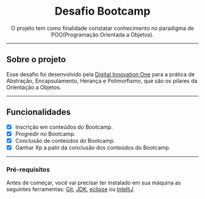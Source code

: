 <h1 align="center">Desafio Bootcamp</h1>
<p align="center"> O projeto tem como finalidade constatar conhecimento no paradigma de POO(Programação Orientada a Objetos).</p>

---
##  Sobre o projeto
<p>Esse desafio foi desenvolvido pela <a href="https://web.digitalinnovation.one/">Digital Innovation One</a> para a prática de Abstração, Encapsulamento, Herança e Polimorfismo, que são os pilares da Orientação a Objetos.
</p>

---

## Funcionalidades
- [x] Inscrição em conteúdos do Bootcamp.
- [x] Progredir no Bootcamp.
- [x] Conclusão de conteúdos do Bootcamp.
- [x] Ganhar Xp a patir da conclusão dos conteúdos do Bootcamp.

---
### Pré-requisitos
Antes de começar, você vai precisar ter instalado em sua máquina as seguintes ferramentas:
[Git](https://git-scm.com), [JDK](https://www.oracle.com/java/technologies/javase/jdk15-archive-downloads.html), [eclipse](https://www.eclipse.org/downloads/) ou [IntelliJ](https://www.jetbrains.com/pt-br/idea/).
